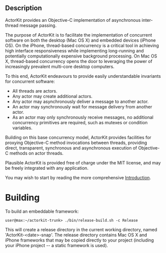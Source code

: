 ## Description
ActorKit provides an Objective-C implementation of asynchronous inter-thread message passing.

The purpose of ActorKit is to facilitate the implementation of concurrent software on both the desktop (Mac OS X) and embedded devices (iPhone OS). On the iPhone, thread-based concurrency is a critical tool in achieving high interface responsiveness while implementing long-running and potentially computationally expensive background processing. On Mac OS X, thread-based concurrency opens the door to leveraging the power of increasingly prevalent multi-core desktop computers.

To this end, ActorKit endeavours to provide easily understandable invariants for concurrent software:

- All threads are actors.
- Any actor may create additional actors.
- Any actor may asynchronously deliver a message to another actor.
- An actor may synchronously wait for message delivery from another actor.
- As an actor may only synchronously receive messages, no additional concurrency primitives are required, such as mutexes or condition variables.

Building on this base concurrency model, ActorKit provides facilities for proxying Objective-C method invocations between threads, providing direct, transparent, synchronous and asynchronous execution of Objective-C methods on actor threads.

Plausible ActorKit is provided free of charge under the MIT license, and may be freely integrated with any application.

You may wish to start by reading the more comprehensive [Introduction](http://plactorkit.googlecode.com/svn/tags/plactorkit-1.0/docs/index.html).

# Building
To build an embeddable framework:

`user@max:~/actorkit-trunk> ./bin/release-build.sh -c Release`

This will create a release directory in the current working directory, named 'ActorKit-<date\>-snap'. The release directory contains Mac OS X and iPhone frameworks that may be copied directly to your project (including your iPhone project -- a static framework is used).

